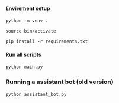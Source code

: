 #### Envirement setup

```
python -m venv .

source bin/activate

pip install -r requirements.txt
```

#### Run all scripts

```
python main.py
```

### Running a assistant bot (old version)

```
python assistant_bot.py
```

